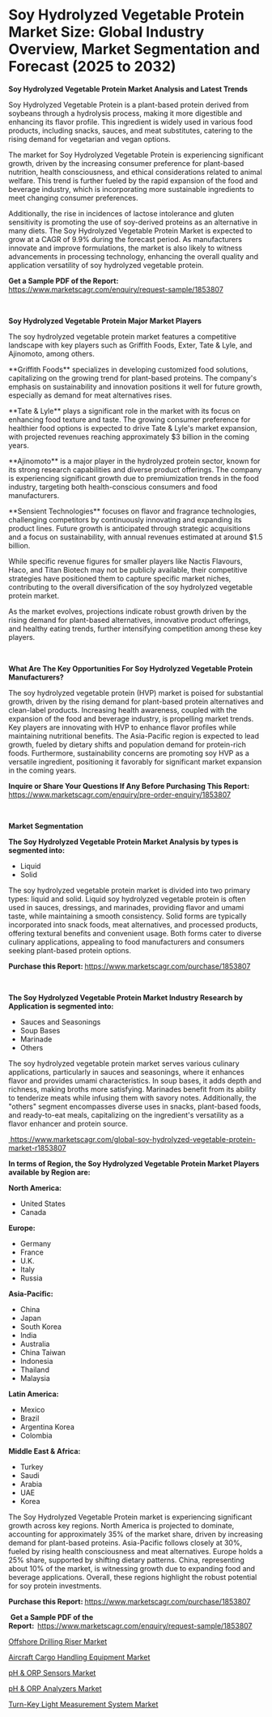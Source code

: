 <p><h1>Soy Hydrolyzed Vegetable Protein Market Size: Global Industry Overview, Market Segmentation and Forecast (2025 to 2032)</h1></p><p><strong>Soy Hydrolyzed Vegetable Protein Market Analysis and Latest Trends</strong></p>
<p><p>Soy Hydrolyzed Vegetable Protein is a plant-based protein derived from soybeans through a hydrolysis process, making it more digestible and enhancing its flavor profile. This ingredient is widely used in various food products, including snacks, sauces, and meat substitutes, catering to the rising demand for vegetarian and vegan options.</p><p>The market for Soy Hydrolyzed Vegetable Protein is experiencing significant growth, driven by the increasing consumer preference for plant-based nutrition, health consciousness, and ethical considerations related to animal welfare. This trend is further fueled by the rapid expansion of the food and beverage industry, which is incorporating more sustainable ingredients to meet changing consumer preferences.</p><p>Additionally, the rise in incidences of lactose intolerance and gluten sensitivity is promoting the use of soy-derived proteins as an alternative in many diets. The Soy Hydrolyzed Vegetable Protein Market is expected to grow at a CAGR of 9.9% during the forecast period. As manufacturers innovate and improve formulations, the market is also likely to witness advancements in processing technology, enhancing the overall quality and application versatility of soy hydrolyzed vegetable protein.</p></p>
<p><strong>Get a Sample PDF of the Report:&nbsp;</strong> <a href="https://www.marketscagr.com/enquiry/request-sample/1853807?utm_campaign=2014&utm_medium=2&utm_source=Github&utm_content=ia&utm_term=08012025&utm_id=soy-hydrolyzed-vegetable-protein">https://www.marketscagr.com/enquiry/request-sample/1853807</a></p>
<p>&nbsp;</p>
<p><strong>Soy Hydrolyzed Vegetable Protein Major Market Players</strong></p>
<p><p>The soy hydrolyzed vegetable protein market features a competitive landscape with key players such as Griffith Foods, Exter, Tate & Lyle, and Ajinomoto, among others.  </p><p>**Griffith Foods** specializes in developing customized food solutions, capitalizing on the growing trend for plant-based proteins. The company's emphasis on sustainability and innovation positions it well for future growth, especially as demand for meat alternatives rises.  </p><p>**Tate & Lyle** plays a significant role in the market with its focus on enhancing food texture and taste. The growing consumer preference for healthier food options is expected to drive Tate & Lyle's market expansion, with projected revenues reaching approximately $3 billion in the coming years.  </p><p>**Ajinomoto** is a major player in the hydrolyzed protein sector, known for its strong research capabilities and diverse product offerings. The company is experiencing significant growth due to premiumization trends in the food industry, targeting both health-conscious consumers and food manufacturers.  </p><p>**Sensient Technologies** focuses on flavor and fragrance technologies, challenging competitors by continuously innovating and expanding its product lines. Future growth is anticipated through strategic acquisitions and a focus on sustainability, with annual revenues estimated at around $1.5 billion.  </p><p>While specific revenue figures for smaller players like Nactis Flavours, Haco, and Titan Biotech may not be publicly available, their competitive strategies have positioned them to capture specific market niches, contributing to the overall diversification of the soy hydrolyzed vegetable protein market.  </p><p>As the market evolves, projections indicate robust growth driven by the rising demand for plant-based alternatives, innovative product offerings, and healthy eating trends, further intensifying competition among these key players.</p></p>
<p>&nbsp;</p>
<p><strong>What Are The Key Opportunities For Soy Hydrolyzed Vegetable Protein Manufacturers?</strong></p>
<p><p>The soy hydrolyzed vegetable protein (HVP) market is poised for substantial growth, driven by the rising demand for plant-based protein alternatives and clean-label products. Increasing health awareness, coupled with the expansion of the food and beverage industry, is propelling market trends. Key players are innovating with HVP to enhance flavor profiles while maintaining nutritional benefits. The Asia-Pacific region is expected to lead growth, fueled by dietary shifts and population demand for protein-rich foods. Furthermore, sustainability concerns are promoting soy HVP as a versatile ingredient, positioning it favorably for significant market expansion in the coming years.</p></p>
<p><strong>Inquire or Share Your Questions If Any Before Purchasing This Report:</strong> <a href="https://www.marketscagr.com/enquiry/pre-order-enquiry/1853807?utm_campaign=2014&utm_medium=2&utm_source=Github&utm_content=ia&utm_term=08012025&utm_id=soy-hydrolyzed-vegetable-protein">https://www.marketscagr.com/enquiry/pre-order-enquiry/1853807</a></p>
<p>&nbsp;</p>
<p><strong>Market Segmentation</strong></p>
<p><strong>The Soy Hydrolyzed Vegetable Protein Market Analysis by types is segmented into:</strong></p>
<p><ul><li>Liquid</li><li>Solid</li></ul></p>
<p><p>The soy hydrolyzed vegetable protein market is divided into two primary types: liquid and solid. Liquid soy hydrolyzed vegetable protein is often used in sauces, dressings, and marinades, providing flavor and umami taste, while maintaining a smooth consistency. Solid forms are typically incorporated into snack foods, meat alternatives, and processed products, offering textural benefits and convenient usage. Both forms cater to diverse culinary applications, appealing to food manufacturers and consumers seeking plant-based protein options.</p></p>
<p><strong>Purchase this Report:&nbsp;</strong><a href="https://www.marketscagr.com/purchase/1853807?utm_campaign=2014&utm_medium=2&utm_source=Github&utm_content=ia&utm_term=08012025&utm_id=soy-hydrolyzed-vegetable-protein">https://www.marketscagr.com/purchase/1853807</a></p>
<p>&nbsp;</p>
<p><strong>The Soy Hydrolyzed Vegetable Protein Market Industry Research by Application is segmented into:</strong></p>
<p><ul><li>Sauces and Seasonings</li><li>Soup Bases</li><li>Marinade</li><li>Others</li></ul></p>
<p><p>The soy hydrolyzed vegetable protein market serves various culinary applications, particularly in sauces and seasonings, where it enhances flavor and provides umami characteristics. In soup bases, it adds depth and richness, making broths more satisfying. Marinades benefit from its ability to tenderize meats while infusing them with savory notes. Additionally, the "others" segment encompasses diverse uses in snacks, plant-based foods, and ready-to-eat meals, capitalizing on the ingredient's versatility as a flavor enhancer and protein source.</p></p>
<p><a href="https://www.marketscagr.com/global-soy-hydrolyzed-vegetable-protein-market-r1853807?utm_campaign=2014&utm_medium=2&utm_source=Github&utm_content=ia&utm_term=08012025&utm_id=soy-hydrolyzed-vegetable-protein">&nbsp;https://www.marketscagr.com/global-soy-hydrolyzed-vegetable-protein-market-r1853807</a></p>
<p><strong>In terms of Region, the Soy Hydrolyzed Vegetable Protein Market Players available by Region are:</strong></p>
<p>
    <p> <strong> North America: </strong>
        <ul>
            <li>United States</li>
            <li>Canada</li>
        </ul>
        </p> 
    <p> <strong> Europe: </strong>
        <ul>
            <li>Germany</li>
            <li>France</li>
            <li>U.K.</li>
            <li>Italy</li>
            <li>Russia</li>
        </ul>
        </p> 
    <p> <strong> Asia-Pacific: </strong>
        <ul>
            <li>China</li>
            <li>Japan</li>
            <li>South Korea</li>
            <li>India</li>
            <li>Australia</li>
            <li>China Taiwan</li>
            <li>Indonesia</li>
            <li>Thailand</li>
            <li>Malaysia</li>
        </ul>
        </p> 
    <p> <strong> Latin America: </strong>
        <ul>
            <li>Mexico</li>
            <li>Brazil</li>
            <li>Argentina Korea</li>
            <li>Colombia</li>
        </ul>
        </p> 
    <p> <strong> Middle East & Africa: </strong>
        <ul>
            <li>Turkey</li>
            <li>Saudi</li>
            <li>Arabia</li>
            <li>UAE</li>
            <li>Korea</li>
        </ul>
    </p>
    </p>
<p><p>The Soy Hydrolyzed Vegetable Protein market is experiencing significant growth across key regions. North America is projected to dominate, accounting for approximately 35% of the market share, driven by increasing demand for plant-based proteins. Asia-Pacific follows closely at 30%, fueled by rising health consciousness and meat alternatives. Europe holds a 25% share, supported by shifting dietary patterns. China, representing about 10% of the market, is witnessing growth due to expanding food and beverage applications. Overall, these regions highlight the robust potential for soy protein investments.</p></p>
<p><strong>Purchase this Report: </strong><a href="https://www.marketscagr.com/purchase/1853807?utm_campaign=2014&utm_medium=2&utm_source=Github&utm_content=ia&utm_term=08012025&utm_id=soy-hydrolyzed-vegetable-protein">https://www.marketscagr.com/purchase/1853807</a></p>
<p>&nbsp;<strong>Get a Sample PDF of the Report:&nbsp;&nbsp;</strong><a href="https://www.marketscagr.com/enquiry/request-sample/1853807?utm_campaign=2014&utm_medium=2&utm_source=Github&utm_content=ia&utm_term=08012025&utm_id=soy-hydrolyzed-vegetable-protein">https://www.marketscagr.com/enquiry/request-sample/1853807</a></p>
<p><strong></strong></p>
<p><p><a href="https://www.linkedin.com/pulse/revenue-demand-offshore-drilling-riser-market-expected-grow-nv5pe?utm_campaign=2014&utm_medium=2&utm_source=Github&utm_content=ia&utm_term=08012025&utm_id=soy-hydrolyzed-vegetable-protein">Offshore Drilling Riser Market</a></p><p><a href="https://www.linkedin.com/pulse/aircraft-cargo-handling-equipment-market-global-share-weyde?utm_campaign=2014&utm_medium=2&utm_source=Github&utm_content=ia&utm_term=08012025&utm_id=soy-hydrolyzed-vegetable-protein">Aircraft Cargo Handling Equipment Market</a></p><p><a href="https://www.linkedin.com/pulse/ph-orp-sensors-market-outlook-2025-2032-comprehensive-size-projected-ijane?utm_campaign=2014&utm_medium=2&utm_source=Github&utm_content=ia&utm_term=08012025&utm_id=soy-hydrolyzed-vegetable-protein">pH & ORP Sensors Market</a></p><p><a href="https://www.linkedin.com/pulse/how-new-trends-shaping-ph-orp-analyzers-market-119-cagr-growth-ksble?utm_campaign=2014&utm_medium=2&utm_source=Github&utm_content=ia&utm_term=08012025&utm_id=soy-hydrolyzed-vegetable-protein">pH & ORP Analyzers Market</a></p><p><a href="https://www.linkedin.com/pulse/market-dynamics-trends-in-depth-look-turn-key-light-measurement-lquee?utm_campaign=2014&utm_medium=2&utm_source=Github&utm_content=ia&utm_term=08012025&utm_id=soy-hydrolyzed-vegetable-protein">Turn-Key Light Measurement System Market</a></p></p>